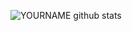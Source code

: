 ![YOURNAME github stats](https://github-readme-stats.vercel.app/api?username=Angel1980&show_icons=true&hide_border=true&theme=radical)

